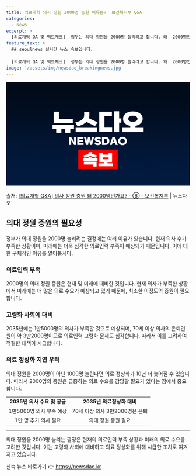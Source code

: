 ```yaml
---
title: 의료개혁 의사 정원 2000명 충원 이유는?  보건복지부 Q&A
categories:
  - News
excerpt: >
  [의료개혁 QA 및 팩트체크]  정부는 의대 정원을 2000명 늘리려고 합니다. 왜  2000명인가요?   …
feature_text: >
  ## seoulnews 실시간 뉴스 속보입니다.

  [의료개혁 QA 및 팩트체크]  정부는 의대 정원을 2000명 늘리려고 합니다. 왜  2000명인가요?   …
image: '/assets/img/newsdao_breakingnews.jpg'
---
```


![뉴스다오 속보](/assets/img/newsdao_breakingnews.jpg)

<p>출처: <a href="https://newsdao.kr/3424" rel="dofollow">[의료개혁 Q&A] 의사 정원 충원 왜 2000명인가요? - ⑥ - 보건복지부</a> | 뉴스다오</p>

<h2 data-ke-size="size26">의대 정원 증원의 필요성</h2>
<p data-ke-size="size16">정부가 의대 정원을 2000명 늘리려는 결정에는 여러 이유가 있습니다. 현재 의사 수가 부족한 상황이며, 미래에는 더욱 심각한 의료인력 부족이 예상되기 때문입니다. 이에 대한 구체적인 이유를 알아봅시다.</p>

<h3>의료인력 부족</h3>
<p data-ke-size="size16">2000명의 의대 정원 증원은 현재 및 미래에 대비한 것입니다. 현재 의사가 부족한 상황에서 미래에는 더 많은 의료 수요가 예상되고 있기 때문에, 최소한 이정도의 증원이 필요합니다.</p>

<h3>고령화 사회에 대비</h3>
<p data-ke-size="size16">2035년에는 1만5000명의 의사가 부족할 것으로 예상되며, 70세 이상 의사의 은퇴인원이 약 3만2000명이므로 의료인력 고령화 문제도 심각합니다. 따라서 이를 고려하여 적절한 대책이 시급합니다.</p>

<h3>의료 정상화 지연 우려</h3>
<p data-ke-size="size16">의대 정원을 2000명이 아닌 1000명 늘린다면 의료 정상화가 10년 더 늦어질 수 있습니다. 따라서 2000명의 증원은 급증하는 의료 수요를 감당할 필요가 있다는 점에서 중요합니다.</p>

<table>
	<tr>
		<td style="text-align: center; height: 17px;"><b>2035년 의사 수요 및 공급</b></td>
		<td style="text-align: center; height: 17px;"><b>2035년 의료정상화 대비</b></td>
	</tr>
	<tr>
		<td style="text-align: center; height: 17px;">1만5000명 의사 부족 예상</td>
		<td style="text-align: center; height: 17px;">70세 이상 의사 3만2000명은 은퇴</td>
	</tr>
	<tr>
		<td style="text-align: center; height: 17px;">1만 명 추가 의사 필요</td>
		<td style="text-align: center; height: 17px;">의대 정원 증원 필요</td>
	</tr>
</table>
<hr>
<p data-ke-size="size16">의대 정원을 2000명 늘리는 결정은 현재의 의료인력 부족 상황과 미래의 의료 수요를 고려한 것입니다. 이는 고령화 사회에 대비하고 의료 정상화를 위해 시급한 조치로 여겨지고 있습니다.</p> 

신속 뉴스 바로가기 👉 <a href="https://newsdao.kr" rel="dofollow">https://newsdao.kr</a>


